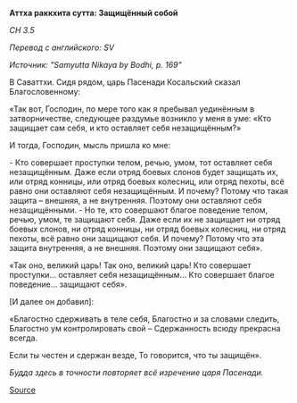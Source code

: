 **Аттха раккхита сутта: Защищённый собой**

*СН 3\.5*

_Перевод с английского: SV_

_Источник: "Samyutta Nikaya by Bodhi, p\. 169"_

В Саваттхи\. Сидя рядом, царь Пасенади Косальский сказал Благословенному:

«Так вот, Господин, по мере того как я пребывал уединённым в затворничестве, следующее раздумье возникло у меня в уме: «Кто защищает сам себя, и кто оставляет себя незащищённым?»

И тогда, Господин, мысль пришла ко мне:

\- Кто совершает проступки телом, речью, умом, тот оставляет себя незащищённым\. Даже если отряд боевых слонов будет защищать их, или отряд конницы, или отряд боевых колесниц, или отряд пехоты, всё равно они оставляют себя незащищённым\. И почему? Потому что такая защита – внешняя, а не внутренняя\. Поэтому они оставляют себя незащищёнными\. 
\- Но те, кто совершают благое поведение телом, речью, умом, те защищают себя\. Даже если их не защищает ни отряд боевых слонов, ни отряд конницы, ни отряд боевых колесниц, ни отряд пехоты, всё равно они защищают себя\. И почему? Потому что эта защита внутренняя, а не внешняя\. Поэтому они защищают себя»\.

«Так оно, великий царь\! Так оно, великий царь\! Кто совершает проступки… оставляет себя незащищённым… Кто совершает благое поведение… защищают себя»\.

\[И далее он добавил\]:

«Благостно сдерживать в теле себя,
Благостно и за словами следить,
Благостно ум контролировать свой – 
Сдержанность всюду прекрасна всегда\.

Если ты честен и сдержан везде,
То говорится, что ты защищён»\.

_Будда здесь в точности повторяет всё изречение царя Пасенади\._

[Source](https://www\.theravada\.ru/Teaching/Canon/Suttanta/Texts/sn3_5\-attha\-rakkhita\-sutta\-sv\.htm)